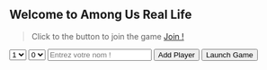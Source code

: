 ## Welcome to Among Us Real Life

> Click to the button to join the game
> <a href="join.html">Join !</a>

<select id="impostor" name="impostor">
  <option default value="1">1</option>
  <option value="2">2</option>
  <option value="3">3</option>
  <option value="4">4</option>
  <option value="5">5</option>
  <option value="6">6</option>
  <option value="7">7</option>
  <option value="8">8</option>
  <option value="9">9</option>
</select>

<select id="sherif" name="sherif">
  <option default value="0">0</option>
  <option value="1">1</option>
</select>

<input id="playerName" type="text" placeholder="Entrez votre nom !">
<button class="btn btn-github" onclick="addPlayer();">Add Player</button>
<button class="btn btn-github" onclick="launchGame();">Launch Game</button>

<script>

  players = [];
  impostors = [];
  impIndex = [];
  sherifIndex = -1;


  function addPlayer()
  {
    var name = document.getElementById("playerName").value;
    players[players.length] = name;
    document.getElementById("playerName").value = "";
  }

  //Lancer le jeu
  function launchGame()
  {

    for (var i = 0; i < players.length; i++) {
      console.log(players[i]);
    }

    impostors = getImpostors();
    //var sherif = getSherif();
  }

  function getSherif()
  {
    //getRandomInt
    var count = parseInt(document.getElementById("sherif").value);

    var crewmateList = [];
    for(var i = 0; i < players.length; i++)
    {
      var isImpostor = false;
      for(var j = 0; j < impIndex.length; j++)
      {
        if(i == impIndex[j])
        {
          isImpostor = true;
        }
      }
      if(!isImpostor)
      {
        crewmateList[crewmateList.length] = i;
      }
    }

    
    
    if(count > 0)
    {
      sherifIndex = crewmateList[getRandomInt(0, crewmateList.length-1)];
    }
    
    console.log("------ Sherif ------");
    //for (var i = 0; i < impIndex.length; i++) {
    if(count > 0){
      console.log(players[sherifIndex] + " " + sherifIndex);
    }
    //}
    console.log("-----------------------");




    nextCrewmate(0);
  }
  
  function getImpostors()
  {
    //getRandomInt
    var count = getImpCount();


    var index = 0;
    var min = 0;
    var max = players.length / count;
    var _max = max;
    while(index < count){


      impIndex[impIndex.length] = getRandomInt(min, max-1);


      min = max + 1;
      max = min+(_max-1);//(max * (index+1)) - 1;
      index++;
    }
    console.log("------ Impostor ------");
    for (var i = 0; i < impIndex.length; i++) {
      console.log(players[impIndex[i]] + " " + impIndex[i]);
    }
    console.log("-----------------------");

    //console.log("------ Sherif ------");
    //for (var i = 0; i < impIndex.length; i++) {
      //console.log(players[sherifIndex] + " " + sherifIndex);
    //}
    //console.log("-----------------------");



    getSherif();
    //nextCrewmate(0);
  }

  function nextCrewmate(index)
  {

    var playerName = players[index];

    if(playerName == null)
    {
    playerName = "Bonne partie !";
    }

    var code = "<p>"+playerName +"</p>";
    code += "<button class=\"btn btn-github\" onclick=\"showTeam("+ index+");\">Continue</button>";



    document.getElementsByTagName("body")[0].innerHTML = code;


  }

  function showTeam(index)
  {
    var playerName = players[index];
    var team = "Crewmate";

    var impostorList = "";

    for (var i = 0; i < impIndex.length; i++) {
      impostorList += " "+players[impIndex[i]]+" ";
      console.log("("+impIndex[i]+" == "+index+")");
      if(impIndex[i] == index)
      {
        team = "Impostor";
      }
    }

    if(index == sherifIndex)
    {
      team = "Sherif";
    }

    if(team == "Impostor")
    {
      team += "("+impostorList+")";
    }


    if(players.length > index)
    {
      var code = "<p>"+playerName + " - "+ team+"</p>";
      code += "<button class=\"btn btn-github\" onclick=\"nextCrewmate("+ (index+1) +");\">Continue</button>";



      document.getElementsByTagName("body")[0].innerHTML = code;

    }
  }

  function getImpCount()
  {
    return parseInt(document.getElementById("impostor").value);
  }

  function getRandomInt(min, max) {
  min = Math.ceil(min);
  max = Math.floor(max);
  return Math.floor(Math.random() * (max - min)) + min;
}


  console.log("Sherif Update (2)");
</script>
